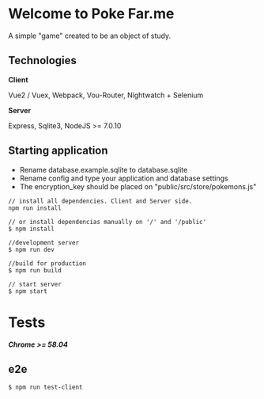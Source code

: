 # Welcome to Poke Far.me
A simple "game" created to be an object of study.

## Technologies
**Client**

Vue2 / Vuex, Webpack, Vou-Router, Nightwatch + Selenium

**Server**

Express, Sqlite3, NodeJS >= 7.0.10

## Starting application
- Rename database.example.sqlite to database.sqlite
- Rename config and type your application and database settings
- The encryption_key should be placed on "public/src/store/pokemons.js"

```
// install all dependencies. Client and Server side.
npm run install

// or install dependencias manually on '/' and '/public'
$ npm install

//development server
$ npm run dev

//build for production
$ npm run build

// start server
$ npm start
```


# Tests
***Chrome >= 58.04***
## e2e
```
$ npm run test-client
```
